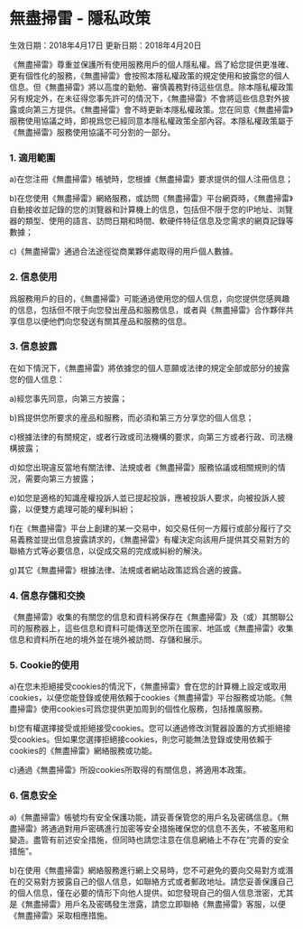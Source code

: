 # 無盡掃雷 - 隱私政策

生效日期：2018年4月17日
更新日期：2018年4月20日

《無盡掃雷》尊重並保護所有使用服務用戶的個人隱私權。爲了給您提供更准確、更有個性化的服務，《無盡掃雷》會按照本隱私權政策的規定使用和披露您的個人信息。但《無盡掃雷》將以高度的勤勉、審慎義務對待這些信息。除本隱私權政策另有規定外，在未征得您事先許可的情況下，《無盡掃雷》不會將這些信息對外披露或向第三方提供。《無盡掃雷》會不時更新本隱私權政策。您在同意《無盡掃雷》服務使用協議之時，即視爲您已經同意本隱私權政策全部內容。本隱私權政策屬于《無盡掃雷》服務使用協議不可分割的一部分。

### 1. 適用範圍
a)在您注冊《無盡掃雷》帳號時，您根據《無盡掃雷》要求提供的個人注冊信息；

b)在您使用《無盡掃雷》網絡服務，或訪問《無盡掃雷》平台網頁時，《無盡掃雷》自動接收並記錄的您的浏覽器和計算機上的信息，包括但不限于您的IP地址、浏覽器的類型、使用的語言、訪問日期和時間、軟硬件特征信息及您需求的網頁記錄等數據；

c)《無盡掃雷》通過合法途徑從商業夥伴處取得的用戶個人數據。

### 2. 信息使用
爲服務用戶的目的，《無盡掃雷》可能通過使用您的個人信息，向您提供您感興趣的信息，包括但不限于向您發出産品和服務信息，或者與《無盡掃雷》合作夥伴共享信息以便他們向您發送有關其産品和服務的信息。

### 3. 信息披露
在如下情況下，《無盡掃雷》將依據您的個人意願或法律的規定全部或部分的披露您的個人信息：

a)經您事先同意，向第三方披露；

b)爲提供您所要求的産品和服務，而必須和第三方分享您的個人信息；

c)根據法律的有關規定，或者行政或司法機構的要求，向第三方或者行政、司法機構披露；

d)如您出現違反當地有關法律、法規或者《無盡掃雷》服務協議或相關規則的情況，需要向第三方披露；

e)如您是適格的知識産權投訴人並已提起投訴，應被投訴人要求，向被投訴人披露，以便雙方處理可能的權利糾紛；

f)在《無盡掃雷》平台上創建的某一交易中，如交易任何一方履行或部分履行了交易義務並提出信息披露請求的，《無盡掃雷》有權決定向該用戶提供其交易對方的聯絡方式等必要信息，以促成交易的完成或糾紛的解決。

g)其它《無盡掃雷》根據法律、法規或者網站政策認爲合適的披露。

### 4. 信息存儲和交換
《無盡掃雷》收集的有關您的信息和資料將保存在《無盡掃雷》及（或）其關聯公司的服務器上，這些信息和資料可能傳送至您所在國家、地區或《無盡掃雷》收集信息和資料所在地的境外並在境外被訪問、存儲和展示。

### 5. Cookie的使用
a)在您未拒絕接受cookies的情況下，《無盡掃雷》會在您的計算機上設定或取用cookies，以便您能登錄或使用依賴于cookies《無盡掃雷》平台服務或功能。《無盡掃雷》使用cookies可爲您提供更加周到的個性化服務，包括推廣服務。

b)您有權選擇接受或拒絕接受cookies。您可以通過修改浏覽器設置的方式拒絕接受cookies。但如果您選擇拒絕接cookies，則您可能無法登錄或使用依賴于cookies的《無盡掃雷》網絡服務或功能。

c)通過《無盡掃雷》所設cookies所取得的有關信息，將適用本政策。

### 6. 信息安全
a)《無盡掃雷》帳號均有安全保護功能，請妥善保管您的用戶名及密碼信息。《無盡掃雷》將通過對用戶密碼進行加密等安全措施確保您的信息不丟失，不被濫用和變造。盡管有前述安全措施，但同時也請您注意在信息網絡上不存在“完善的安全措施”。

b)在使用《無盡掃雷》網絡服務進行網上交易時，您不可避免的要向交易對方或潛在的交易對方披露自己的個人信息，如聯絡方式或者郵政地址。請您妥善保護自己的個人信息，僅在必要的情形下向他人提供。如您發現自己的個人信息泄密，尤其是《無盡掃雷》用戶名及密碼發生泄露，請您立即聯絡《無盡掃雷》客服，以便《無盡掃雷》采取相應措施。